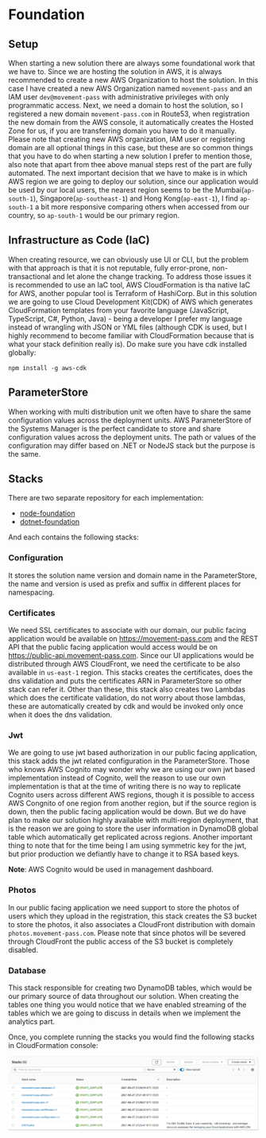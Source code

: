 # Foundation

## Setup

When starting a new solution there are always some foundational work that we have to. Since we are hosting the solution in AWS, it is always recommended to create a new AWS Organization to host the solution. In this case I have created a new AWS Organization named `movement-pass` and an IAM user `dev@movement-pass` with administrative privileges with only programmatic access. Next, we need a domain to host the solution, so I registered a new domain `movement-pass.com` in Route53, when registration the new domain from the AWS console, it automatically creates the Hosted Zone for us, if you are transferring domain you have to do it manually. Please note that creating new AWS organization, IAM user or registering domain are all optional things in this case, but these are so common things that you have to do when starting a new solution I prefer to mention those, also note that apart from thee above manual steps rest of the part are fully automated. The next important decision that we have to make is in which AWS region we are going to deploy our solution, since our application would be used by our local users, the nearest region seems to be the Mumbai(`ap-south-1`), Singapore(`ap-southeast-1`) and Hong Kong(`ap-east-1`), I find `ap-south-1` a bit more responsive comparing others when accessed from our country, so `ap-south-1` would be our primary region.

## Infrastructure as Code (IaC)

When creating resource, we can obviously use UI or CLI, but the problem with that approach is that it is not reputable, fully error-prone, non-transactional and let alone the change tracking. To address those issues it is recommended to use an IaC tool, AWS CloudFormation is tha native IaC for AWS, another popular tool is Terraform of HashiCorp. But in this solution we are going to use Cloud Development Kit(CDK) of AWS which generates CloudFormation templates from your favorite language (JavaScript, TypeScript, C#, Python, Java) - being a developer I prefer my language instead of wrangling with JSON or YML files (although CDK is used, but I highly recommend to become familiar with CloudFormation because that is what your stack definition really is). Do make sure you have cdk installed globally:

```shell
npm install -g aws-cdk
```

## ParameterStore

When working with multi distribution unit we often have to share the same configuration values across the deployment units. AWS ParameterStore of the Systems Manager is the perfect candidate to store and share configuration values across the deployment units. The path or values of the configuration may differ based on .NET or NodeJS stack but the purpose is the same.

## Stacks

There are two separate repository for each implementation:

* [node-foundation](https://github.com/movement-pass/node-foundation)
* [dotnet-foundation](https://github.com/movement-pass/dotnet-foundation)

And each contains the following stacks:

### Configuration

It stores the solution name version and domain name in the ParameterStore, the name and version is used as prefix and suffix in different places for namespacing.

### Certificates

We need SSL certificates to associate with our domain, our public facing application would be available on <https://movement-pass.com> and the REST API that the public facing application would access would be on <https://public-api.movement-pass.com>. Since our UI applications would be distributed through AWS CloudFront, we need the certificate to be also available in `us-east-1` region. This stacks creates the certificates, does the dns validation and puts the certificates ARN in ParameterStore so other stack can refer it. Other than these, this stack also creates two Lambdas which does the certificate validation, do not worry about those lambdas, these are automatically created by cdk and would be invoked only once when it does the dns validation.

### Jwt

We are going to use jwt based authorization in our public facing application, this stack adds the jwt related configuration in the ParameterStore. Those who knows AWS Cognito may wonder why we are using our own jwt based implementation instead of Cognito, well the reason to use our own implementation is that at the time of writing there is no way to replicate Cognito users across different AWS regions, though it is possible to access AWS Congnito of one region from another region, but if the source region is down, then the public facing application would be down. But we do have plan to make our solution highly available with multi-region deployment, that is the reason we are going to store the user information in DynamoDB global table which automatically get replicated across regions. Another important thing to note that for the time being I am using symmetric key for the jwt, but prior production we defiantly have to change it to RSA based keys.

**Note**: AWS Cognito would be used in management dashboard.

### Photos

In our public facing application we need support to store the photos of users which they upload in the registration, this stack creates the S3 bucket to store the photos, it also associates a CloudFront distribution with domain `photos.movement-pass.com`. Please note that since photos will be severed through CloudFront the public access of the S3 bucket is completely disabled.

### Database

This stack responsible for creating two DynamoDB tables, which would be our primary source of data throughout our solution. When creating the tables one thing you would notice that we have enabled streaming of the tables which we are going to discuss in details when we implement the analytics part.

Once, you complete running the stacks you would find the following stacks in CloudFormation console:

![Stacks](media/cfn-foundation.png)
